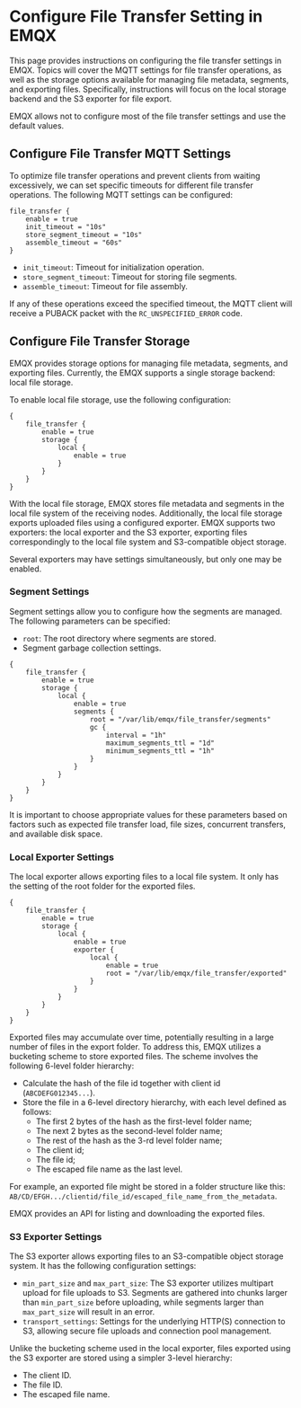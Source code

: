 # Configure File Transfer Setting in EMQX

This page provides instructions on configuring the file transfer settings in EMQX. Topics will cover the MQTT settings for file transfer operations, as well as the storage options available for managing file metadata, segments, and exporting files. Specifically, instructions will focus on the local storage backend and the S3 exporter for file export.

EMQX allows not to configure most of the file transfer settings and use the default values.

## Configure File Transfer MQTT Settings

To optimize file transfer operations and prevent clients from waiting excessively, we can set specific timeouts for different file transfer operations. The following MQTT settings can be configured:
```
file_transfer {
    enable = true
    init_timeout = "10s"
    store_segment_timeout = "10s"
    assemble_timeout = "60s"
}
```

- `init_timeout`: Timeout for initialization operation.
- `store_segment_timeout`: Timeout for storing file segments.
- `assemble_timeout`: Timeout for file assembly.

If any of these operations exceed the specified timeout, the MQTT client will receive a PUBACK packet with the `RC_UNSPECIFIED_ERROR` code.

## Configure File Transfer Storage

EMQX provides storage options for managing file metadata, segments, and exporting files. Currently, the EMQX supports a single storage backend: local file storage.

To enable local file storage, use the following configuration:

```
{
    file_transfer {
        enable = true
        storage {
            local {
                enable = true
            }
        }
    }
}
```

With the local file storage, EMQX stores file metadata and segments in the local file system of the receiving nodes. Additionally, the local file storage exports uploaded files using a configured exporter. EMQX supports two exporters: the local exporter and the S3 exporter, exporting files correspondingly to the local file system and S3-compatible object storage.

Several exporters may have settings simultaneously, but only one may be enabled.

### Segment Settings

Segment settings allow you to configure how the segments are managed. The following parameters can be specified:

- `root`: The root directory where segments are stored.
- Segment garbage collection settings.


```
{
    file_transfer {
        enable = true
        storage {
            local {
                enable = true
                segments {
                    root = "/var/lib/emqx/file_transfer/segments"
                    gc {
                        interval = "1h"
                        maximum_segments_ttl = "1d"
                        minimum_segments_ttl = "1h"
                    }
                }
            }
        }
    }
}
```

It is important to choose appropriate values for these parameters based on factors such as expected file transfer load, file sizes, concurrent transfers, and available disk space.

### Local Exporter Settings

The local exporter allows exporting files to a local file system. It only has the setting of the root folder for the exported files.

```
{
    file_transfer {
        enable = true
        storage {
            local {
                enable = true
                exporter {
                    local {
                        enable = true
                        root = "/var/lib/emqx/file_transfer/exported"
                    }
                }
            }
        }
    }
}
```

Exported files may accumulate over time, potentially resulting in a large number of files in the export folder. To address this, EMQX utilizes a bucketing scheme to store exported files. The scheme involves the following 6-level folder hierarchy:

- Calculate the hash of the file id together with client id (`ABCDEFG012345...`).
- Store the file in a 6-level directory hierarchy, with each level defined as follows:
  * The first 2 bytes of the hash as the first-level folder name;
  * The next 2 bytes as the second-level folder name;
  * The rest of the hash as the 3-rd level folder name;
  * The client id;
  * The file id;
  * The escaped file name as the last level.

For example, an exported file might be stored in a folder structure like this: `AB/CD/EFGH.../clientid/file_id/escaped_file_name_from_the_metadata`.

EMQX provides an API for listing and downloading the exported files.

### S3 Exporter Settings

The S3 exporter allows exporting files to an S3-compatible object storage system. It has the following configuration settings:

- `min_part_size` and `max_part_size`: The S3 exporter utilizes multipart upload for file uploads to S3. Segments are gathered into chunks larger than `min_part_size` before uploading, while segments larger than `max_part_size` will result in an error.
- `transport_settings`: Settings for the underlying HTTP(S) connection to S3, allowing secure file uploads and connection pool management.

Unlike the bucketing scheme used in the local exporter, files exported using the S3 exporter are stored using a simpler 3-level hierarchy:

- The client ID.
- The file ID.
- The escaped file name.
